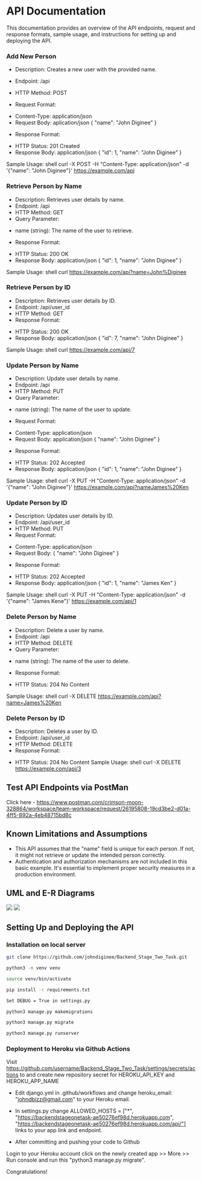 # API Documentation
This documentation provides an overview of the API endpoints, request and response formats, sample usage, and instructions for setting up and deploying the API.

### Add New Person
* Description: Creates a new user with the provided name.

* Endpoint: /api

* HTTP Method: POST

* Request Format:
- Content-Type: application/json
- Request Body: aplication/json { "name": "John Diginee" }

* Response Format:
- HTTP Status: 201 Created
- Response Body: application/json { "id": 1, "name": "John Diginee" }

Sample Usage: shell curl -X POST -H "Content-Type: application/json" -d '{"name": "John Diginee"}' https://example.com/api

### Retrieve Person by Name
* Description: Retrieves user details by name.
* Endpoint: /api
* HTTP Method: GET
* Query Parameter:

- name (string): The name of the user to retrieve.

* Response Format:

- HTTP Status: 200 OK
- Response Body: application/json { "id": 1, "name": "John Diginee" }

Sample Usage: shell curl https://example.com/api?name=John%Diginee

### Retrieve Person by ID
* Description: Retrieves user details by ID.
* Endpoint: /api/user_id
* HTTP Method: GET
* Response Format:
- HTTP Status: 200 OK
- Response Body: application/json { "id": 7, "name": "John Diiginee" }

Sample Usage: shell curl https://example.com/api/7

### Update Person by Name
* Description: Update user details by name.
* Endpoint: /api
* HTTP Method: PUT
* Query Parameter:

- name (string): The name of the user to update.
* Request Format:

- Content-Type: application/json
- Request Body: application/json { "name": "John Diginee" }

* Response Format:

- HTTP Status: 202 Accepted
- Response Body: application/json { "id": 1, "name": "John Diginee" }

Sample Usage: shell curl -X PUT -H "Content-Type: application/json" -d '{"name": "John Diginee"}' https://example.com/api?nameJames%20Ken

### Update Person by ID
* Description: Updates user details by ID.
* Endpoint: /api/user_id
* HTTP Method: PUT
* Request Format:
- Content-Type: application/json
- Request Body: { "name": "John Diginee" }

* Response Format:
- HTTP Status: 202 Accepted
- Response Body: application/json { "id": 1, "name": "James Ken" }

Sample Usage: shell curl -X PUT -H "Content-Type: application/json" -d '{"name": "James Kene"}' https://example.com/api/1

### Delete Person by Name
* Description: Delete a user by name.
* Endpoint: /api
* HTTP Method: DELETE
* Query Parameter:
- name (string): The name of the user to delete.
* Response Format:
- HTTP Status: 204 No Content

Sample Usage: shell curl -X DELETE https://example.com/api?name=James%20Ken

### Delete Person by ID
* Description: Deletes a user by ID.
* Endpoint: /api/user_id
* HTTP Method: DELETE
* Response Format:
- HTTP Status: 204 No Content Sample Usage: shell curl -X DELETE https://example.com/api/3

## Test API Endpoints via PostMan
Click here - https://www.postman.com/crimson-moon-328864/workspace/team-workspace/request/26195808-19cd3be2-d01a-4ff5-892a-4eb48715bd8c

## Known Limitations and Assumptions

* This API assumes that the "name" field is unique for each person. If not, it might not retrieve or update the intended person correctly.
* Authentication and authorization mechanisms are not included in this basic example. It's essential to implement proper security measures in a production environment.

## UML and E-R Diagrams
<img src="https://res.cloudinary.com/dkezlmzn1/image/upload/v1694378399/People1_spiosd.png"/>
<img src="https://res.cloudinary.com/dkezlmzn1/image/upload/v1694378546/People2_ih0taw.png"/>

## Setting Up and Deploying the API

### Installation on local server

```bash
git clone https://github.com/johndiginee/Backend_Stage_Two_Task.git
```
```bash
python3 -m venv venv
```
```bash
source venv/bin/activate
```
```bash
pip install -r requirements.txt
```
```bash
Set DEBUG = True in settings.py
```
```bash
python3 manage.py makemigrations
```
```bash
python3 manage.py migrate
```
```bash
python3 manage.py runserver
```

### Deployment to Heroku via Github Actions

Visit https://github.com/username/Backend_Stage_Two_Task/settings/secrets/actions to and create new repository secret for HEROKU_API_KEY and HEROKU_APP_NAME

* Edit django.yml in .github/workflows and change heroku_email: "johndbizz@gmail.com" to your Heroku email.

* In settings.py change ALLOWED_HOSTS = ["*", "https://backendstageonetask-ae50276ef98d.herokuapp.com", "https://backendstageonetask-ae50276ef98d.herokuapp.com/api/"] links to your app link and endpoint.

* After committing and pushing your code to Github

Login to your Heroku account click on the newly created app >> More >> Run console and run this "python3 manage.py migrate".

Congratulations!